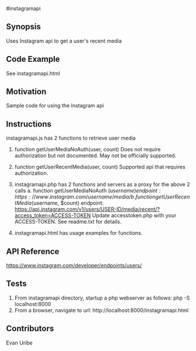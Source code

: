 #instagramapi

## Synopsis
Uses Instagram api to get a user's recent media

## Code Example
See instagramapi.html

## Motivation
Sample code for using the Instagram api

## Instructions
instagramapi.js has 2 functions to retrieve user media
1. function getUserMediaNoAuth(user, count) 
   Does not require authorization but not documented. May not be officially supported. 
2. function getUserRecentMedia(user, count) 
  Supported api that requires authorization.

3. instagramapi.php has 2 functions and servers as a proxy for the above 2 calls
a. function getUserMediaNoAuth ($username) 
   endpoint: https://www.instagram.com/username/media/
b. function getUserRecentMedia($username, $count)
  endpoint: https://api.instagram.com/v1/users/USER-ID/media/recent/?access_token=ACCESS-TOKEN
  Update accesstoken.php with your ACCESS-TOKEN. See readme.txt for details.

4. instagramapi.html has usage examples for functions.
   


## API Reference
https://www.instagram.com/developer/endpoints/users/

## Tests
1. From instagramapi directory, startup a php webserver as follows:
php -S localhost:8000
2. From a browser, navigate to url: http://localhost:8000/instagramapi.html

## Contributors
Evan Uribe

